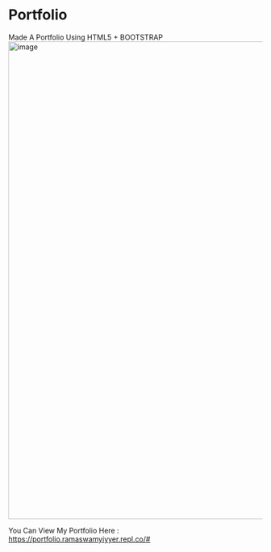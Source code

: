 # Portfolio
Made A Portfolio Using 
HTML5 + BOOTSTRAP
<img width="947" alt="image" src="https://user-images.githubusercontent.com/79743814/148682975-f5857dfe-35d5-4f1f-8d6a-d2f7bcd634ca.png">


You Can View My Portfolio Here : https://portfolio.ramaswamyiyyer.repl.co/#
